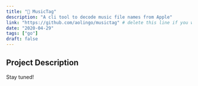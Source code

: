 ```yaml
---
title: "🎵 MusicTag"
description: "A cli tool to decode music file names from Apple"
link: "https://github.com/aolingo/musictag" # delete this line if you want a blog-like page
date: "2020-04-29"
tags: ["go"]
draft: false
---
```


## Project Description

Stay tuned!
